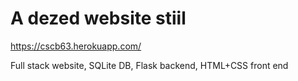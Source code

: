 # A dezed website stiil
 https://cscb63.herokuapp.com/

Full stack website, SQLite DB, Flask backend, HTML+CSS front end
